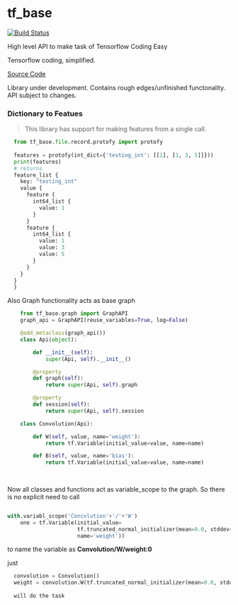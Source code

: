 # tf_base
[![Build Status](https://travis-ci.com/Shivamagrawal2014/tf_base.svg?branch=master)](https://travis-ci.com/Shivamagrawal2014/tf_base)

High level API to make task of Tensorflow Coding Easy   

Tensorflow coding, simplified.

[Source Code](http://github.com/shivamagrawal2014/tf_base/)

Library under development. Contains rough edges/unfinished functonality. API subject to changes.

### Dictionary to Featues 
  >This library has support for making features from a single call. 
```python 
  from tf_base.file.record.protofy import protofy
  
  features = protofy(int_dict={'testing_int': [[1], [1, 3, 5]]}))
  print(features)
  # returns
  feature_list {
    key: "testing_int"
    value {
      feature {
        int64_list {
          value: 1
        }
      }
      feature {
        int64_list {
          value: 1
          value: 3
          value: 5
        }
      }
    }
  }
  }
```
Also Graph functionality acts as base graph 
```python 
    from tf_base.graph import GraphAPI
    graph_api = GraphAPI(reuse_variables=True, log=False)

    @add_metaclass(graph_api())
    class Api(object):

        def __init__(self):
            super(Api, self).__init__()

        @property
        def graph(self):
            return super(Api, self).graph

        @property
        def session(self):
            return super(Api, self).session

    class Convolution(Api):

        def W(self, value, name='weight'):
            return tf.Variable(initial_value=value, name=name)

        def B(self, value, name='bias'):
            return tf.Variable(initial_value=value, name=name)
            
            
```
Now all classes and functions act as variable_scope to the graph.
So there is no explicit need to call
```python 

with.variabl_scope('Concolution'+'/'+'W')
    one = tf.Variable(initial_value=
                      tf.truncated_normal_initializer(mean=0.0, stddev=1.0), 
                      name='weight'))
```
to name the variable as **Convolution/W/weight:0**

just 
```python 
  convolution = Convolution()
  weight = convolution.W(tf.truncated_normal_initializer(mean=0.0, stddev=1.0))
  
  will do the task
  
